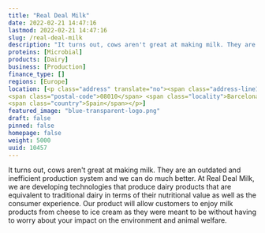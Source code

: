 ```yaml
---
title: "Real Deal Milk"
date: 2022-02-21 14:47:16
lastmod: 2022-02-21 14:47:16
slug: /real-deal-milk
description: "It turns out, cows aren't great at making milk. They are an outdated and inefficient production system and we can do much better. At Real Deal Milk, we are developing technologies that produce dairy products that are equivalent to traditional dairy in terms of their nutritional value as well as the consumer experience. Our product will allow customers to enjoy milk products from cheese to ice cream as they were meant to be without having to worry about your impact on the environment and animal welfare."
proteins: [Microbial]
products: [Dairy]
business: [Production]
finance_type: []
regions: [Europe]
location: [<p class="address" translate="no"><span class="address-line1">Ronda de Sant Pere 16</span><br>
<span class="postal-code">08010</span> <span class="locality">Barcelona</span> <span class="administrative-area">Catalunya</span><br>
<span class="country">Spain</span></p>]
featured_image: "blue-transparent-logo.png"
draft: false
pinned: false
homepage: false
weight: 5000
uuid: 10457
---
```

<p>It turns out, cows aren't great at making milk. They are an outdated and inefficient production system and we can do much better. At Real Deal Milk, we are developing technologies that produce dairy products that are equivalent to traditional dairy in terms of their nutritional value as well as the consumer experience. Our product will allow customers to enjoy milk products from cheese to ice cream as they were meant to be without having to worry about your impact on the environment and animal welfare.</p>

